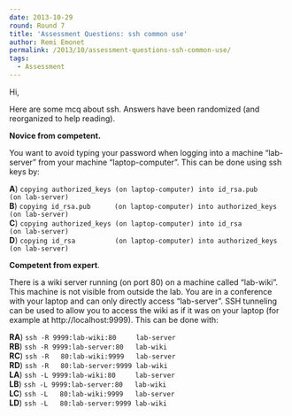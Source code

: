 ```yaml
---
date: 2013-10-29
round: Round 7
title: 'Assessment Questions: ssh common use'
author: Remi Emonet
permalink: /2013/10/assessment-questions-ssh-common-use/
tags:
  - Assessment
---
```

Hi,

Here are some mcq about ssh. Answers have been randomized (and reorganized to help reading).

**Novice from competent.**

You want to avoid typing your password when logging into a machine &#8220;lab-server&#8221; from your machine &#8220;laptop-computer&#8221;. This can be done using ssh keys by:

**A**) `copying authorized_keys (on laptop-computer) into id_rsa.pub      (on lab-server)`  
**B**) `copying id_rsa.pub      (on laptop-computer) into authorized_keys (on lab-server)`  
**C**) `copying authorized_keys (on laptop-computer) into id_rsa          (on lab-server)`  
**D**) `copying id_rsa          (on laptop-computer) into authorized_keys (on lab-server)`

**Competent from expert**.

There is a wiki server running (on port 80) on a machine called &#8220;lab-wiki&#8221;. This machine is not visible from outside the lab. You are in a conference with your laptop and can only directly access &#8220;lab-server&#8221;. SSH tunneling can be used to allow you to access the wiki as if it was on your laptop (for example at http://localhost:9999). This can be done with:

**RA**) `ssh -R 9999:lab-wiki:80     lab-server`  
**RB**) `ssh -R 9999:lab-server:80   lab-wiki`  
**RC**) `ssh -R   80:lab-wiki:9999   lab-server`  
**RD**) `ssh -R   80:lab-server:9999 lab-wiki`  
**LA**) `ssh -L 9999:lab-wiki:80     lab-server`  
**LB**) `ssh -L 9999:lab-server:80   lab-wiki`  
**LC**) `ssh -L   80:lab-wiki:9999   lab-server`  
**LD**) `ssh -L   80:lab-server:9999 lab-wiki`

&nbsp;
